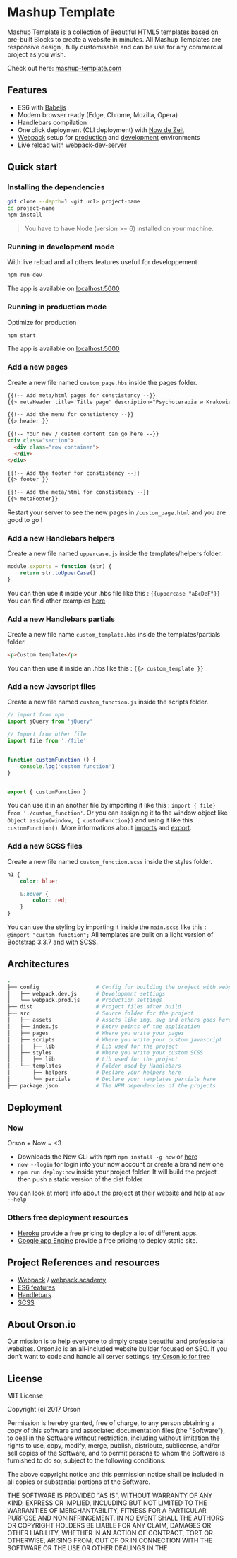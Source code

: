 # Mashup Template

Mashup Template is a collection of Beautiful HTML5 templates based on pre-built Blocks to create a website in minutes. All Mashup Templates are responsive design , fully customisable and can be use for any commercial project as you wish.

Check out here: [mashup-template.com](http://mashup-template.com)

## Features

- ES6 with [Babeljs](https://babeljs.io/)
- Modern browser ready (Edge, Chrome, Mozilla, Opera)
- Handlebars compilation
- One click deployment (CLI deployment) with [Now de Zeit](https://zeit.co/)
- [Webpack](https://webpack.js.org) setup for [production](./config/webpack.prod.js) and [development](./config/webpack.dev.js) environments
- Live reload with [webpack-dev-server](https://github.com/webpack/webpack-dev-server)

## Quick start

### Installing the dependencies

```sh
git clone --depth=1 <git url> project-name
cd project-name
npm install
```

> You have to have Node (version >= 6) installed on your machine. 

### Running in development mode

With live reload and all others features usefull for developpement

```sh
npm run dev
```

The app is available on [localhost:5000](http://localhost:5000)

### Running in production mode

Optimize for production

```sh
npm start
```

The app is available on [localhost:5000](http://localhost:5000)

### Add a new pages

Create a new file named `custom_page.hbs` inside the pages folder.

```html
{{!-- Add meta/html pages for constistency --}}
{{> metaHeader title='Title page' description="Psychoterapia w Krakowie."}}

{{!-- Add the menu for constistency --}}
{{> header }}

{{!-- Your new / custom content can go here --}}
<div class="section">
  <div class="row container">
  </div>
</div>

{{!-- Add the footer for constistency --}}
{{> footer }}

{{!-- Add the meta/html for constistency --}}
{{> metaFooter}}
```

Restart your server to see the new pages in `/custom_page.html` and you are good to go !

### Add a new Handlebars helpers

Create a new file named `uppercase.js` inside the templates/helpers folder.

```javascript
module.exports = function (str) {
    return str.toUpperCase()
}
```

You can then use it inside your .hbs file like this : `{{uppercase "aBcDeF"}}`
You can find other examples [here](https://github.com/helpers/handlebars-helpers/tree/master/lib)

### Add a new Handlebars partials

Create a new file name `custom_template.hbs` inside the templates/partials folder.

```html
<p>Custom template</p>
```

You can then use it inside an .hbs like this : `{{> custom_template }}`

### Add a new Javscript files

Create a new file named `custom_function.js` inside the scripts folder.

```javascript
// import from npm 
import jQuery from 'jQuery'

// Import from other file
import file from './file'


function customFunction () {
    console.log('custom function')
}


export { customFunction }
```

You can use it in an another file by importing it like this : `import { file} from './custom_function'`.
Or you can assigning it to the window object like `Object.assign(window, { customFunction})` and using it like this `customFunction()`.
More informations about [imports](https://developer.mozilla.org/fr/docs/Web/JavaScript/Reference/Instructions/import) and [export](https://developer.mozilla.org/fr/docs/Web/JavaScript/Reference/Instructions/export).

### Add a new SCSS files


Create a new file named `custom_function.scss` inside the styles folder.

```scss
h1 {
    color: blue;

    &:hover {
        color: red;
    }
}
```

You can use the styling by importing it inside the `main.scss` like this : `@import "custom_function";`
All templates are built on a light version of Bootstrap 3.3.7 and with SCSS.

## Architectures

```sh
.
├── config                  # Config for building the project with webpack
│   ├── webpack.dev.js      # Development settings
│   └── webpack.prod.js     # Production settings
├── dist                    # Project files after build
├── src                     # Source folder for the project
│   ├── assets              # Assets like img, svg and others goes here
│   ├── index.js            # Entry points of the application
│   ├── pages               # Where you write your pages
│   ├── scripts             # Where you write your custom javascript
│   │   ├── lib             # Lib used for the project
│   ├── styles              # Where you write your custom SCSS
│   │   ├── lib             # Lib used for the project
│   └── templates           # Folder used by Handlebars
│       ├── helpers         # Declare your helpers here
│       └── partials        # Declare your templates partials here
├── package.json            # The NPM dependencies of the projects
```

## Deployment

### Now

Orson + Now = <3

- Downloads the Now CLI with npm `npm install -g now` or [here](https://github.com/zeit/now-cli/releases)
- `now --login` for login into your now account or create a brand new one
- `npm run deploy:now` inside your project folder. It will build the project then push a static version of the dist folder

You can look at more info about the project [at their website](https://zeit.co/now) and help at `now --help`

### Others free deployment resources

- [Heroku](https://www.heroku.com/) provide a free pricing to deploy a lot of different apps.
- [Google app Engine](https://cloud.google.com/appengine/) provide a free pricing to deploy static site.


## Project References and resources

- [Webpack](https://webpack.js.org/) / [webpack.academy](https://webpack.academy/)
- [ES6 features](http://es6-features.org/)
- [Handlebars](http://handlebarsjs.com/)
- [SCSS](http://sass-lang.com/)

## About Orson.io

Our mission is to help everyone to simply create beautiful and professional websites. Orson.io is an all-included website builder focused on SEO. If you don’t want to code and handle all server settings, [try Orson.io for free](http://en.orson.io)
        

## License

MIT License

Copyright (c) 2017 Orson

Permission is hereby granted, free of charge, to any person obtaining a copy
of this software and associated documentation files (the "Software"), to deal
in the Software without restriction, including without limitation the rights
to use, copy, modify, merge, publish, distribute, sublicense, and/or sell
copies of the Software, and to permit persons to whom the Software is
furnished to do so, subject to the following conditions:

The above copyright notice and this permission notice shall be included in all
copies or substantial portions of the Software.

THE SOFTWARE IS PROVIDED "AS IS", WITHOUT WARRANTY OF ANY KIND, EXPRESS OR
IMPLIED, INCLUDING BUT NOT LIMITED TO THE WARRANTIES OF MERCHANTABILITY,
FITNESS FOR A PARTICULAR PURPOSE AND NONINFRINGEMENT. IN NO EVENT SHALL THE
AUTHORS OR COPYRIGHT HOLDERS BE LIABLE FOR ANY CLAIM, DAMAGES OR OTHER
LIABILITY, WHETHER IN AN ACTION OF CONTRACT, TORT OR OTHERWISE, ARISING FROM,
OUT OF OR IN CONNECTION WITH THE SOFTWARE OR THE USE OR OTHER DEALINGS IN THE